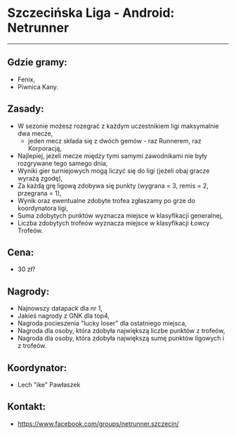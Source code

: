 # Szczecińska Liga - Android: Netrunner
-------------------------------------
## Gdzie gramy:
- Fenix,
- Piwnica Kany.

## Zasady:
- W sezonie możesz rozegrać z każdym uczestnikiem ligi maksymalnie dwa mecze,
  + jeden mecz składa się z dwóch gemów - raz Runnerem, raz Korporacją,
- Najlepiej, jeżeli mecze między tymi samymi zawodnikami nie były rozgrywane tego samego dnia,
- Wyniki gier turniejowych mogą liczyć się do ligi (jeżeli obaj gracze wyrażą zgodę),
- Za każdą grę ligową zdobywa się punkty (wygrana = 3, remis = 2, przegrana = 1),
- Wynik oraz ewentualne zdobyte trofea zgłaszamy po grze do koordynatora ligi,
- Suma zdobytych punktów wyznacza miejsce w klasyfikacji generalnej,
- Liczba zdobytych trofeów wyznacza miejsce w klasyfikacji Łowcy Trofeów.

## Cena:
- 30 zł?

## Nagrody:
- Najnowszy datapack dla nr 1,
- Jakieś nagrody z GNK dla top4,
- Nagroda pocieszenia "lucky loser" dla ostatniego miejsca,
- Nagroda dla osoby, która zdobyła największą liczbe punktów z trofeów,
- Nagroda dla osoby, która zdobyła największą sumę punktów ligowych i z trofeów.

## Koordynator:
- Lech "ike" Pawłaszek

## Kontakt:
- https://www.facebook.com/groups/netrunner.szczecin/


